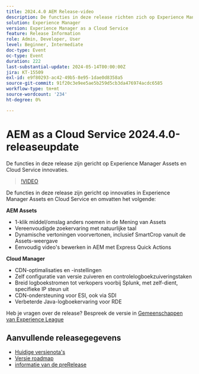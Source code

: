 ```yaml
---
title: 2024.4.0 AEM Release-video
description: De functies in deze release richten zich op Experience Manager Assets- en Cloud Service-innovaties en bevatten de volgende:AEM Assets:1-klik asset/folder hernoemen in Assets ViewVereenvoudigde zoekervaring met gebruik van natuurlijke talenVoorvertoning dynamische uitvoeringen inclusief Smart Crop from Assets View Edit Video's eenvoudig in AEM met Express Quick ActionsCloud Manager:CDN-optimalisaties en afstemmingZelfserverconfiguratie van versiebeheer en controlelogboekonderhoudstakenUitbreiding naar andere leveranciers Splunk, met zelf-dient, specifieke IP supportCDN steun voor ESI, ook via SDIImproved Java registreren ervaring voor RDE
solution: Experience Manager
version: Experience Manager as a Cloud Service
feature: Release Information
role: Admin, Developer, User
level: Beginner, Intermediate
doc-type: Event
oc-type: Event
duration: 222
last-substantial-update: 2024-05-14T00:00:00Z
jira: KT-15509
exl-id: e9f80293-ac42-49b5-8e95-1dae0d8358a5
source-git-commit: 91f20c3e9ee5ae5b259d5cb3da476974acdc6585
workflow-type: tm+mt
source-wordcount: '234'
ht-degree: 0%

---
```


# AEM as a Cloud Service 2024.4.0-releaseupdate

De functies in deze release zijn gericht op Experience Manager Assets en Cloud Service innovaties.

>[!VIDEO](https://video.tv.adobe.com/v/3429111/?learn=on)

De functies in deze release zijn gericht op innovaties in Experience Manager Assets en Cloud Service en omvatten het volgende:

**AEM Assets**
* 1-klik middel/omslag anders noemen in de Mening van Assets
* Vereenvoudigde zoekervaring met natuurlijke taal
* Dynamische vertoningen voorvertonen, inclusief SmartCrop vanuit de Assets-weergave
* Eenvoudig video&#39;s bewerken in AEM met Express Quick Actions

**Cloud Manager**
* CDN-optimalisaties en -instellingen
* Zelf configuratie van versie zuiveren en controlelogboekzuiveringstaken
* Breid logboekstromen tot verkopers voorbij Splunk, met zelf-dient, specifieke IP steun uit
* CDN-ondersteuning voor ESI, ook via SDI
* Verbeterde Java-logboekervaring voor RDE

Heb je vragen over de release?  Bespreek de versie in [ Gemeenschappen van Experience League ](https://adobe.ly/44Ofo8H)

## Aanvullende releasegegevens

* [ Huidige versienota&#39;s ](https://experienceleague.adobe.com/docs/experience-manager-cloud-service/content/release-notes/home.html)
* [ Versie roadmap ](https://experienceleague.adobe.com/docs/experience-manager-release-information/aem-release-updates/update-releases-roadmap.html)
* [ informatie van de preRelease ](https://experienceleague.adobe.com/docs/experience-manager-cloud-service/content/release-notes/prerelease.html)
